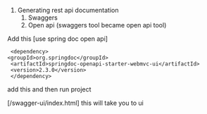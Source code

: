 
1. Generating rest api documentation
	1. Swaggers
	2. Open api (swaggers tool became open api tool)

Add this [use spring doc open api]

```
 <dependency>
<groupId>org.springdoc</groupId>
 <artifactId>springdoc-openapi-starter-webmvc-ui</artifactId>
 <version>2.3.0</version>
 </dependency>
```


add this and then run project

[/swagger-ui/index.html] this will take you to ui





